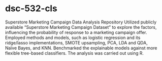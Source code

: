 # dsc-532-cls
Superstore Marketing Campaign Data Analysis Repository
Utilized publicly available “Superstore Marketing Campaign Dataset” to explore the factors, influencing the probability of response to a marketing campaign offer. Employed methods and models, such as logistic regression and its ridge/lasso implementations, SMOTE upsampling, PCA, LDA and QDA, Naïve Bayes, and KNN. Benchmarked the explainable models against more flexible tree-based classifiers. The analysis was carried out using R.
